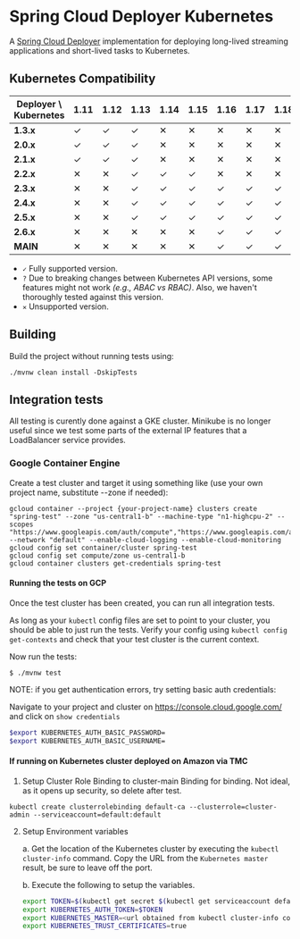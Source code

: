 # Spring Cloud Deployer Kubernetes
A [Spring Cloud Deployer](https://github.com/spring-cloud/spring-cloud-deployer) implementation for deploying long-lived streaming applications and short-lived tasks to Kubernetes.

## Kubernetes Compatibility

| Deployer \ Kubernetes | 1.11 | 1.12 | 1.13 | 1.14 | 1.15 | 1.16 | 1.17 | 1.18 |
|-----------------------|------|------|------|------|------|------|------|------|
| **1.3.x**             | ✓    | ✓    | ✓    | ✕    | ✕    | ✕    | ✕    | ✕    |
| **2.0.x**             | ✓    | ✓    | ✓    | ✕    | ✕    | ✕    | ✕    | ✕    |
| **2.1.x**             | ✓    | ✓    | ✓    | ✕    | ✕    | ✕    | ✕    | ✕    |
| **2.2.x**             | ✕    | ✕    | ✓    | ✓    | ✓    | ✕    | ✕    | ✕    |
| **2.3.x**             | ✕    | ✕    | ✓    | ✓    | ✓    | ✓    | ✓    | ✓    |
| **2.4.x**             | ✕    | ✕    | ✓    | ✓    | ✓    | ✓    | ✓    | ✓    |
| **2.5.x**             | ✕    | ✕    | ✓    | ✓    | ✓    | ✓    | ✓    | ✓    |
| **2.6.x**             | ✕    | ✕    | ✕    | ✕    | ✕    | ✓    | ✓    | ✓    |
| **MAIN**              | ✕    | ✕    | ✕    | ✕    | ✕    | ✓    | ✓    | ✓    |

- `✓` Fully supported version.
- `?` Due to breaking changes between Kubernetes API versions, some features might not work _(e.g., ABAC vs RBAC)_. Also, we haven't thoroughly tested against this version.
- `✕` Unsupported version.

## Building

Build the project without running tests using:

```
./mvnw clean install -DskipTests
```

## Integration tests

All testing is curently done against a GKE cluster. Minikube is no longer useful since we test some parts of the external IP features that a LoadBalancer service provides.

### Google Container Engine

Create a test cluster and target it using something like (use your own project name, substitute --zone if needed):

```
gcloud container --project {your-project-name} clusters create "spring-test" --zone "us-central1-b" --machine-type "n1-highcpu-2" --scopes "https://www.googleapis.com/auth/compute","https://www.googleapis.com/auth/devstorage.read_only","https://www.googleapis.com/auth/logging.write" --network "default" --enable-cloud-logging --enable-cloud-monitoring
gcloud config set container/cluster spring-test
gcloud config set compute/zone us-central1-b
gcloud container clusters get-credentials spring-test
```

#### Running the tests on GCP

Once the test cluster has been created, you can run all integration tests.

As long as your `kubectl` config files are set to point to your cluster, you should be able to just run the tests. Verify your config using `kubectl config get-contexts` and check that your test cluster is the current context.

Now run the tests:

```
$ ./mvnw test
```

NOTE: if you get authentication errors, try setting basic auth credentials:

Navigate to your project and cluster on https://console.cloud.google.com/  and click on `show credentials`

```bash
$export KUBERNETES_AUTH_BASIC_PASSWORD=
$export KUBERNETES_AUTH_BASIC_USERNAME=
```

#### If running on Kubernetes cluster deployed on Amazon via TMC
1. Setup Cluster Role Binding to cluster-main Binding for binding.   Not ideal, as it opens up security, so delete after test.
```
kubectl create clusterrolebinding default-ca --clusterrole=cluster-admin --serviceaccount=default:default
```

2. Setup Environment variables 
   
   a. Get the location of the Kubernetes cluster by executing the `kubectl cluster-info` command.  Copy the URL from the `Kubernetes master` result, be sure to leave off the port.
   
   b. Execute the following to setup the variables. 
   ```bash
   export TOKEN=$(kubectl get secret $(kubectl get serviceaccount default -o jsonpath='{.secrets[0].name}') -o jsonpath='{.data.token}' | base64 --decode )
   export KUBERNETES_AUTH_TOKEN=$TOKEN
   export KUBERNETES_MASTER=<url obtained from kubectl cluster-info command above>
   export KUBERNETES_TRUST_CERTIFICATES=true
   ```


